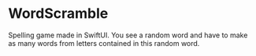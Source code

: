 # WordScramble

Spelling game made in SwiftUI. You see a random word and have to make as many words from letters contained in this random word.
